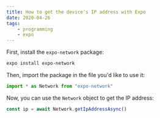 ```yaml
---
title: How to get the device's IP address with Expo
date: 2020-04-26
tags:
    - programming
    - expo
---
```

First, install the `expo-network` package:

```bash
expo install expo-network
```

Then, import the package in the file you'd like to use it:

```javascript
import * as Network from "expo-network"
```

Now, you can use the `Network` object to get the IP address:

```javascript
const ip = await Network.getIpAddressAsync()
```
